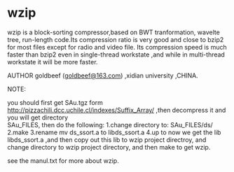 wzip
====

wzip is a block-sorting compressor,based on BWT tranformation, wavelte tree, run-length code.Its compression ratio is very good      and close to bzip2 for most files except for radio and video file.      Its compression speed is much faster than bzip2 even in single-thread workstate ,and while in multi-thread workstate it will be more faster.

AUTHOR
     goldbeef (goldbeef@163.com) ,xidian university ,CHINA.


NOTE:

you should first get SAu.tgz form http://pizzachili.dcc.uchile.cl/indexes/Suffix_Array/  ,then decompress it and you will get directory  
SAu_FILES, then do the following:
1.change directory to: SAu_FILES/ds/
2.make 
3.rename mv ds_ssort.a to libds_ssort.a
4.up to now we get the lib libds_ssort.a ,and then copy out this lib to wzip project directroy, and change directory to wzip project               directory, and then make to get wzip.
     
see the manul.txt for more about wzip.
     
     
